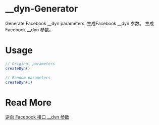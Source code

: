# __dyn-Generator
Generate Facebook __dyn parameters. 生成Facebook __dyn 参数。 生成Facebook __dyn 参数。

# Usage
```JavaScript
// Original parameters
createDyn()

// Random parameters
createDyn(1)
```

# Read More
[逆向 Facebook 接口 __dyn 参数](https://dev-coco.github.io/post/Reverse-Facebook-__dyn-Param/)
